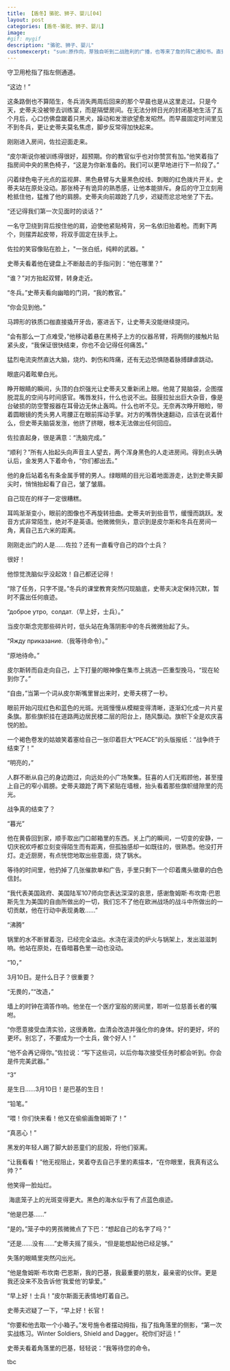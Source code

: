 ```yaml
---
title: 【盾冬】骆驼、狮子、婴儿[04]
layout: post
categories: [盾冬-骆驼、狮子、婴儿]
image:
#gif: mygif
description: "骆驼、狮子、婴儿"
customexcerpt: "sum:原作向，芽独自听到二战胜利的广播，也等来了詹的阵亡通知书。直到某晚，金属臂男人出现在家门口。个别章节含有限制级内容，请注意。"
---
```


守卫用枪指了指左侧通道。

“这边！”

这条路倒也不算陌生，冬兵消失两周后回来的那个早晨也是从这里走过。只是今天，史蒂夫没被带去训练室，而是隔壁房间。在无法分辨日光的封闭基地生活了五个月后，心口仿佛盘踞着只黑犬，躁动和发泄欲望愈发昭然。而早晨固定时间里见不到冬兵，更让史蒂夫莫名焦虑，脚步反常得加快起来。

刚刚进入房间，佐拉迎面走来。

“皮尔斯说你被训练得很好，超预期。你的教官似乎也对你赞赏有加。”他笑着指了指房间中央的黑色椅子，“这是为你新准备的。我们可以更早地进行下一阶段了。”

闪着绿色电子光点的监视屏、黑色悬臂与大量黑色绞线、刺眼的红色拨片开关。史蒂夫站在原处没动。那张椅子有诡异的熟悉感，让他本能排斥。身后的守卫立刻用枪抵住他，猛推了他的肩膀。史蒂夫向前踉跄了几步，迟疑而忿忿地坐了下去。

“还记得我们第一次见面时的谈话？”

一名守卫绕到背后按住他的肩，迫使他紧贴椅背，另一名依旧抬着枪。而剩下两个，则摆弄起皮带，将双手固定在扶手上。

佐拉的笑容像贴在脸上，"一张白纸，纯粹的武器。"

史蒂夫看着他在键盘上不断敲击的手指问到：“他在哪里？”

“谁？”对方抬起双臂，转身走近。

“冬兵。”史蒂夫看向幽暗的门洞，“我的教官。”

“你会见到他。”

马蹄形的铁质口枷直接撬开牙齿，塞进舌下，让史蒂夫没能继续提问。

“会有那么一丁点难受，”他移动着悬在黑椅子上方的仪器吊臂，将两侧的接触片贴紧头皮，“我保证很快结束，你也不会记得任何痛苦。”

猛烈电流突然直达大脑，烧灼、刺伤和阵痛，还有无边恐惧随着脉搏肆虐跳动。

眼底闪着眩晕白光。

睁开眼睛的瞬间，头顶的白炽强光让史蒂夫又重新闭上眼。他晃了晃脑袋，企图摆脱混乱的空间与时间感官。嘴唇发抖，什么也说不出。鼓膜拉扯出巨大杂音，像是台破损的防空警报器在耳骨边无休止轰鸣。什么也听不见。无奈再次睁开眼睑，带着圆眼镜的秃头男人弯腰正在眼前挥动手掌。对方的嘴唇快速翻动，应该在说着什么，但史蒂夫脑袋发涨，他挤了挤眼，根本无法做出任何回应。

佐拉直起身，很是满意：“洗脑完成。”

“顺利？”所有人抬起头向声音主人望去，两个浑身黑色的人走进房间。得到点头确认后，金发男人下着命令，“你们都出去。”

他的身后站着名有条金属手臂的男人。绿眼睛的目光沿着地面游走，达到史蒂夫脚尖时，悄悄抬起看了自己，皱了皱眉。

自己现在的样子一定很糟糕。

耳鸣渐渐变小，眼前的图像也不再旋转扭曲。史蒂夫听到些音节，缓慢而跳跃。发音方式非常陌生，绝对不是英语。他微微侧头，意识到是皮尔斯和冬兵在房间一角，离自己五六米的距离。

刚刚走出门的人是……佐拉？还有一直看守自己的四个士兵？

很好！

他惊觉洗脑似乎没起效！自己都还记得！

“除了任务，只字不提。”冬兵的课堂教育突然闪现脑底，史蒂夫决定保持沉默，暂时不露出任何痕迹。

“доброе утро,  солдат.（早上好，士兵）。”

当皮尔斯念完那些碎片时，低头站在角落阴影中的冬兵微微抬起了头。

“Яжду приказание.（我等待命令）。”

“原地待命。”

皮尔斯转而自走向自己，上下打量的眼神像在集市上挑选一匹重型挽马，“现在轮到你了。”

“自由，”当第一个词从皮尔斯嘴里冒出来时，史蒂夫楞了一秒。

眼前开始闪现红色和蓝色的光斑。光斑慢慢从模糊变得清晰，逐渐幻化成一片片星条旗。那些旗帜挂在道路两边居民楼二层的阳台上，随风飘动。旗帜下全是欢庆喜悦的脸。

一个褐色卷发的姑娘笑着塞给自己一张印着巨大“PEACE”的头版报纸：“战争终于结束了！”

“明亮的，”

人群不断从自己的身边跑过，向远处的小广场聚集。狂喜的人们无暇顾他，甚至撞上自己的窄小肩膀。史蒂夫踉跄了两下紧贴在墙根，抬头看着那些旗帜缝隙里的亮光。

战争真的结束了？

“暮光”

他在黄昏回到家，顺手取出门口邮箱里的东西。关上门的瞬间，一切变的安静，一切庆祝欢呼都立刻变得陌生而有距离，但孤独感却一如既往的，很熟悉。他没打开灯。走近厨房，有点恍惚地取出些意面，烧了锅水。

等待的时间里，他扔掉了几张催款单和广告，手里只剩下一个印着鹰头徽章的白色信封。

“我代表美国政府、美国陆军107师向您表达深深的哀思，感谢詹姆斯·布坎南·巴恩斯先生为美国的自由所做出的一切，我们忘不了他在欧洲战场的战斗中所做出的一切贡献，他在行动中表现勇敢……”

“沸腾”

锅里的水不断冒着泡，已经完全溢出。水浇在滚烫的炉火与锅架上，发出滋滋刺响。他站在原处，在昏暗暮色里一动也没动。

“10，”

3月10日。是什么日子？很重要？

“无畏的，”“改造，”

墙上的时钟在滴答作响。他坐在一个医疗室般的房间里，聆听一位慈善长者的嘱咐。

“你愿意接受血清实验，这很勇敢。血清会改造并强化你的身体。好的更好，坏的更坏。别忘了，不要成为一个士兵，做个好人！”

“他不会再记得你。”佐拉说：“写下这些词，以后你每次接受任务时都会听到。你会是件完美武器。”

“3”

是生日……3月10日！是巴基的生日！

“铅笔。”

“喂！你们快来看！他又在偷偷画詹姆斯了！”

“真恶心！”

黑发的年轻人踢了脚大龄恶童们的屁股，将他们驱离。

“让我看看！”他无视阻止，笑着夺去自己手里的素描本，“在你眼里，我真有这么帅？”

他笑得一脸灿烂。

 海底笼子上的光斑变得更大。黑色的海水似乎有了点蓝色痕迹。

“他是巴基……”

“是的。”笼子中的男孩微微点了下巴：“想起自己的名字了吗？”

“还是……没有……”史蒂夫摇了摇头，“但是能想起他已经足够。”

失落的眼睛里突然闪出光。

“他是詹姆斯·布坎南·巴恩斯，我的巴基，我最重要的朋友，最亲密的伙伴。更是我还没来不及告诉他‘我爱他’的挚爱。”

“早上好！士兵！”皮尔斯面无表情地盯着自己。

史蒂夫迟疑了一下，“早上好！长官！

“你要和他去取一个小箱子。”发号施令者摆动拇指，指了指角落里的侧影，“第一次实战练习。Winter Soldiers, Shield and Dagger。祝你们好运！”

史蒂夫看着角落里的巴基，轻轻说：“我等待您的命令。


tbc
